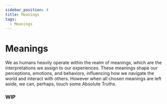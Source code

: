```yaml
---
sidebar_position: 4
title: Meanings
tags:
  - Meanings
---
```


# Meanings

We as humans heavily operate within the realm of meanings, which are the interpretations we assign to our experiences. These meanings shape our perceptions, emotions, and behaviors, influencing how we navigate the world and interact with others. However when all chosen meanings are left aside, we can, perhaps, touch some Absolute Truths.

### WIP
